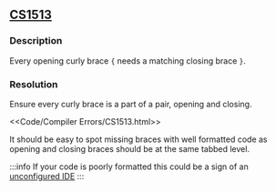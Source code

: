 ## [CS1513](https://docs.microsoft.com/en-us/dotnet/csharp/misc/cs1513)
### Description
Every opening curly brace `{` needs a matching closing brace `}`.

### Resolution
Ensure every curly brace is a part of a pair, opening and closing.  

<<Code/Compiler Errors/CS1513.html>>

It should be easy to spot missing braces with well formatted code as opening and closing braces should be at the same tabbed level.  

:::info
If your code is poorly formatted this could be a sign of an [unconfigured IDE](../../IDE%20Configuration.md)
:::